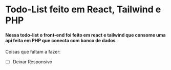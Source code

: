 # Todo-List feito em React, Tailwind e PHP

#### Nessa todo-list o front-end foi feito em react e tailwind que consome uma api feita em PHP que conecta com banco de dados

Coisas que faltam a fazer:

- [ ] Deixar Responsivo
